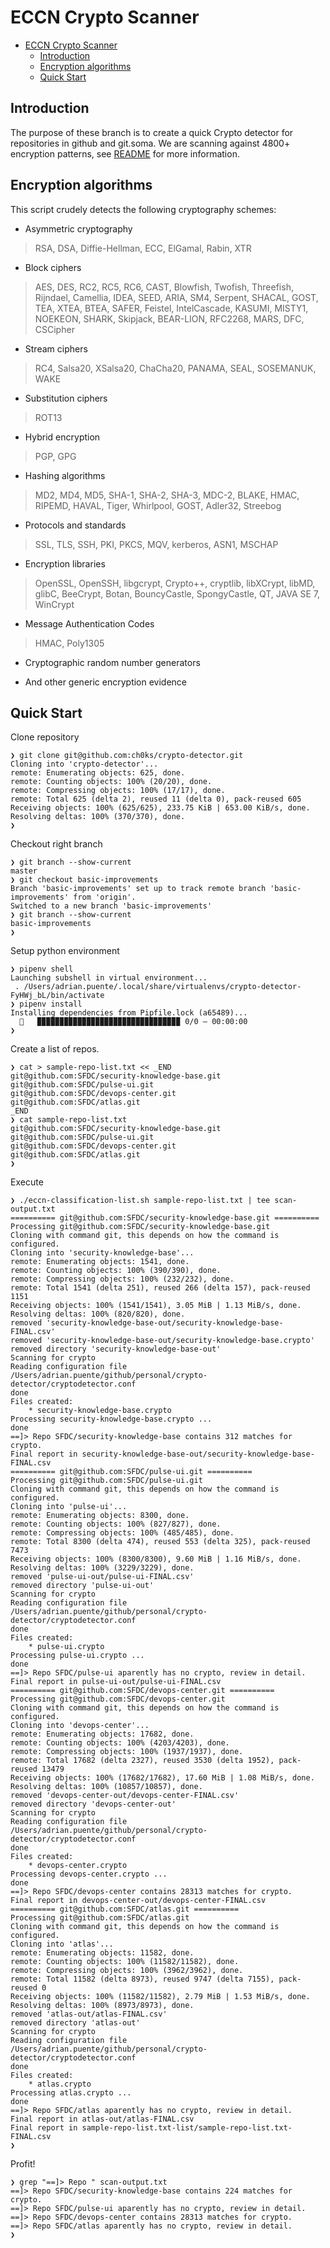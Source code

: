 # ECCN Crypto Scanner #

<!-- TOC -->

- [ECCN Crypto Scanner](#eccn-crypto-scanner)
  - [Introduction](#introduction)
  - [Encryption algorithms](#encryption-algorithms)
  - [Quick Start](#quick-start)

<!-- /TOC -->


<a id="introduction"></a>
## Introduction ##

The purpose of these branch is to create a quick Crypto detector for repositories in github and git.soma. We are scanning against 4800+ encryption patterns, see [README](README.md) for more information.

## Encryption algorithms ##

This script crudely detects the following cryptography schemes:

* Asymmetric cryptography

 >RSA, DSA, Diffie-Hellman, ECC, ElGamal, Rabin, XTR
* Block ciphers

 >AES, DES, RC2, RC5, RC6, CAST, Blowfish, Twofish, Threefish, Rijndael, Camellia, IDEA, SEED, ARIA, SM4, Serpent, SHACAL, GOST, TEA, XTEA, BTEA, SAFER, Feistel, IntelCascade, KASUMI, MISTY1, NOEKEON, SHARK, Skipjack, BEAR-LION, RFC2268, MARS, DFC, CSCipher
* Stream ciphers

 >RC4, Salsa20, XSalsa20, ChaCha20, PANAMA, SEAL, SOSEMANUK, WAKE
* Substitution ciphers

 >ROT13
* Hybrid encryption

 >PGP, GPG
* Hashing algorithms

 >MD2, MD4, MD5, SHA-1, SHA-2, SHA-3, MDC-2, BLAKE, HMAC, RIPEMD, HAVAL, Tiger, Whirlpool, GOST, Adler32, Streebog
* Protocols and standards

 >SSL, TLS, SSH, PKI, PKCS, MQV, kerberos, ASN1, MSCHAP
* Encryption libraries

 >OpenSSL, OpenSSH, libgcrypt, Crypto++, cryptlib, libXCrypt, libMD, glibC, BeeCrypt, Botan,
 BouncyCastle, SpongyCastle, QT, JAVA SE 7, WinCrypt
* Message Authentication Codes

 >HMAC, Poly1305

* Cryptographic random number generators

* And other generic encryption evidence

<a id="quick-start"></a>
## Quick Start ##

Clone repository
```
❯ git clone git@github.com:ch0ks/crypto-detector.git
Cloning into 'crypto-detector'...
remote: Enumerating objects: 625, done.
remote: Counting objects: 100% (20/20), done.
remote: Compressing objects: 100% (17/17), done.
remote: Total 625 (delta 2), reused 11 (delta 0), pack-reused 605
Receiving objects: 100% (625/625), 233.75 KiB | 653.00 KiB/s, done.
Resolving deltas: 100% (370/370), done.
❯ 
```

Checkout right branch
```
❯ git branch --show-current
master
❯ git checkout basic-improvements
Branch 'basic-improvements' set up to track remote branch 'basic-improvements' from 'origin'.
Switched to a new branch 'basic-improvements'
❯ git branch --show-current
basic-improvements
❯
```

Setup python environment
```
❯ pipenv shell
Launching subshell in virtual environment...
 . /Users/adrian.puente/.local/share/virtualenvs/crypto-detector-FyHWj_bL/bin/activate
❯ pipenv install
Installing dependencies from Pipfile.lock (a65489)...
  🐍   ▉▉▉▉▉▉▉▉▉▉▉▉▉▉▉▉▉▉▉▉▉▉▉▉▉▉▉▉▉▉▉▉ 0/0 — 00:00:00
❯
```

Create a list of repos.
```
❯ cat > sample-repo-list.txt << _END
git@github.com:SFDC/security-knowledge-base.git
git@github.com:SFDC/pulse-ui.git
git@github.com:SFDC/devops-center.git
git@github.com:SFDC/atlas.git
_END
❯ cat sample-repo-list.txt
git@github.com:SFDC/security-knowledge-base.git
git@github.com:SFDC/pulse-ui.git
git@github.com:SFDC/devops-center.git
git@github.com:SFDC/atlas.git
❯
```

Execute
```
❯ ./eccn-classification-list.sh sample-repo-list.txt | tee scan-output.txt
========== git@github.com:SFDC/security-knowledge-base.git ==========
Processing git@github.com:SFDC/security-knowledge-base.git
Cloning with command git, this depends on how the command is configured.
Cloning into 'security-knowledge-base'...
remote: Enumerating objects: 1541, done.
remote: Counting objects: 100% (390/390), done.
remote: Compressing objects: 100% (232/232), done.
remote: Total 1541 (delta 251), reused 266 (delta 157), pack-reused 1151
Receiving objects: 100% (1541/1541), 3.05 MiB | 1.13 MiB/s, done.
Resolving deltas: 100% (820/820), done.
removed 'security-knowledge-base-out/security-knowledge-base-FINAL.csv'
removed 'security-knowledge-base-out/security-knowledge-base.crypto'
removed directory 'security-knowledge-base-out'
Scanning for crypto
Reading configuration file /Users/adrian.puente/github/personal/crypto-detector/cryptodetector.conf
done
Files created:
    * security-knowledge-base.crypto
Processing security-knowledge-base.crypto ...
done
==]> Repo SFDC/security-knowledge-base contains 312 matches for crypto.
Final report in security-knowledge-base-out/security-knowledge-base-FINAL.csv
========== git@github.com:SFDC/pulse-ui.git ==========
Processing git@github.com:SFDC/pulse-ui.git
Cloning with command git, this depends on how the command is configured.
Cloning into 'pulse-ui'...
remote: Enumerating objects: 8300, done.
remote: Counting objects: 100% (827/827), done.
remote: Compressing objects: 100% (485/485), done.
remote: Total 8300 (delta 474), reused 553 (delta 325), pack-reused 7473
Receiving objects: 100% (8300/8300), 9.60 MiB | 1.16 MiB/s, done.
Resolving deltas: 100% (3229/3229), done.
removed 'pulse-ui-out/pulse-ui-FINAL.csv'
removed directory 'pulse-ui-out'
Scanning for crypto
Reading configuration file /Users/adrian.puente/github/personal/crypto-detector/cryptodetector.conf
done
Files created:
    * pulse-ui.crypto
Processing pulse-ui.crypto ...
done
==]> Repo SFDC/pulse-ui aparently has no crypto, review in detail.
Final report in pulse-ui-out/pulse-ui-FINAL.csv
========== git@github.com:SFDC/devops-center.git ==========
Processing git@github.com:SFDC/devops-center.git
Cloning with command git, this depends on how the command is configured.
Cloning into 'devops-center'...
remote: Enumerating objects: 17682, done.
remote: Counting objects: 100% (4203/4203), done.
remote: Compressing objects: 100% (1937/1937), done.
remote: Total 17682 (delta 2327), reused 3530 (delta 1952), pack-reused 13479
Receiving objects: 100% (17682/17682), 17.60 MiB | 1.08 MiB/s, done.
Resolving deltas: 100% (10857/10857), done.
removed 'devops-center-out/devops-center-FINAL.csv'
removed directory 'devops-center-out'
Scanning for crypto
Reading configuration file /Users/adrian.puente/github/personal/crypto-detector/cryptodetector.conf
done
Files created:
    * devops-center.crypto
Processing devops-center.crypto ...
done
==]> Repo SFDC/devops-center contains 28313 matches for crypto.
Final report in devops-center-out/devops-center-FINAL.csv
========== git@github.com:SFDC/atlas.git ==========
Processing git@github.com:SFDC/atlas.git
Cloning with command git, this depends on how the command is configured.
Cloning into 'atlas'...
remote: Enumerating objects: 11582, done.
remote: Counting objects: 100% (11582/11582), done.
remote: Compressing objects: 100% (3962/3962), done.
remote: Total 11582 (delta 8973), reused 9747 (delta 7155), pack-reused 0
Receiving objects: 100% (11582/11582), 2.79 MiB | 1.53 MiB/s, done.
Resolving deltas: 100% (8973/8973), done.
removed 'atlas-out/atlas-FINAL.csv'
removed directory 'atlas-out'
Scanning for crypto
Reading configuration file /Users/adrian.puente/github/personal/crypto-detector/cryptodetector.conf
done
Files created:
    * atlas.crypto
Processing atlas.crypto ...
done
==]> Repo SFDC/atlas aparently has no crypto, review in detail.
Final report in atlas-out/atlas-FINAL.csv
Final report in sample-repo-list.txt-list/sample-repo-list.txt-FINAL.csv
❯
```

Profit!
```
❯ grep "==]> Repo " scan-output.txt
==]> Repo SFDC/security-knowledge-base contains 224 matches for crypto.
==]> Repo SFDC/pulse-ui aparently has no crypto, review in detail.
==]> Repo SFDC/devops-center contains 28313 matches for crypto.
==]> Repo SFDC/atlas aparently has no crypto, review in detail.
❯
```
